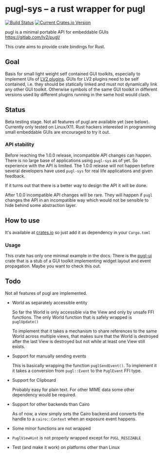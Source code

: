 # pugl-sys – a rust wrapper for pugl

[![Build Status][travis-badge]][travis-url] [![Current Crates.io Version][crates-badge]][crates-url]

[travis-badge]: https://travis-ci.com/johannes-mueller/pugl-sys.svg?branch=master
[travis-url]: https://travis-ci.com/johannes-mueller/pugl-sys
[crates-badge]: https://img.shields.io/crates/v/pugl-sys.svg
[crates-url]: https://crates.io/crates/pugl-sys

pugl is a minimal portable API for embeddable GUIs https://gitlab.com/lv2/pugl/

This crate aims to provide crate bindings for Rust.


## Goal

Basis for small light weight self contained GUI toolkits, especially to
implement UIs of [LV2 plugins](https://lv2plug.in). GUIs for LV2 plugins need
to be self contained, i.e. they should be statically linked and must not
dynamically link any other GUI toolkit. Otherwise symbols of the same GUI
toolkit in different versions used by different plugins running in the same
host would clash.


## Status

Beta testing stage. Not all features of pugl are available yet (see
below). Currently only tested on Linux/X11. Rust hackers interested in
programming small embeddable GUIs are encouraged to try it out.

### API stability

Before reaching the 1.0.0 release, incompatible API changes can happen. There
is no large base of applications using `pugl-sys` as of yet. So experience with
the API is limited. The 1.0.0 release will not happen before several developers
have used `pugl-sys` for real life applications and given feedback.

If it turns out that there is a better way to design the API it will be done.

After 1.0.0 incompatible API changes will be rare. They will happen if `pugl`
changes the API in an incompatible way which would not be sensible to hide
behind some abstraction layer.


## How to use

It's available at [crates.io](https://crates.io/crates/pugl-sys) so just add it
as dependency in your `Cargo.toml`


### Usage

This crate has only one minimal example in the docs. There is the
[pugl-ui](https://crates.io/crates/pugl-ui) crate that is a stub of a GUI
toolkit implementing widget layout and event propagation. Maybe you want to
check this out.


## Todo

Not all features of pugl are implemented.

* World as separately accessible entity

	So far the World is only accessible via the View and only by unsafe FFI
	functions. The only World function that is safely wrapped is `puglUpdate()`

	To implement that it takes a mechanism to share references to the same World
	across multiple views, that makes sure that the World is destroyed after the
	last View is destroyed but not while at least one View still exists.


* Support for manually sending events

	This is basically wrapping the function `puglSendEvent()`. To implement it it
	takes a conversion from `pugl::Event` to the `PuglEvent` FFI type.


* Support for Clipboard

	Probably easy for plain text. For other MIME data some other dependency would
	be required.


* Support for other backends than Cairo

    As of now, a view simply sets the Cairo backend and converts the handle
    to a `cairo::Context` when an exposure event happens.

* Some minor functions are not wrapped

* `PuglViewHint` is not properly wrapped except for `PUGL_RESIZABLE`

* Test (and make it work) on platforms other than Linux
